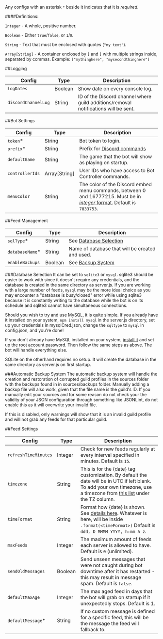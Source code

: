 Any configs with an asterisk `*` beside it indicates that it is *required*.

####Definitions:

`Integer` - A whole, positive number.

`Boolean` - Either `true`/`false`, or `1`/`0`.

`String` - Text that must be enclosed with quotes (`"my text"`).

`Array[String]` - A container enclosed by `[` and `]` with multiple strings inside, separated by commas. Example: `["mythinghere", "mysecondthinghere"]`

##Logging

|Config|Type|Description|
|----|----|----|
|`logDates`|Boolean|Show date on every console log.|
|`discordChannelLog`|String|ID of the Discord channel where guild additions/removal notifications will be sent.|

##Bot Settings

|Config|Type|Description|
|----|----|----|
|`token`*|String|Bot token to login.|
|`prefix`*|String|Prefix for [Discord commands](https://github.com/synzen/Discord.RSS/wiki/Discord-Commands)|
|`defaultGame`|String|The game that the bot will show as playing on startup.|
|`controllerIds`|Array[String]|User IDs who have access to Bot Controller commands.|
|`menuColor`|String|The color of the Discord embed menu commands, between 0 and 16777215. Must be in [*integer* format](https://www.shodor.org/stella2java/rgbint.html). Default is `7833753`.|

##Feed Management

|Config|Type|Description|
|----|----|----|
|`sqlType`*|String|See [Database Selection](#database-selection)|
|`databaseName`*|String|Name of database that will be created and used.|
|`enableBackups`|Boolean|See [Backup System](#automatic-backup-system)|

###Database Selection
It can be set to `sqlite3` or `mysql`. sqlite3 should be easier to work with since it doesn't require any credentials, and the database is created in the same directory as server.js. If you are working with a large number of feeds, `mysql` may be the more ideal choice as you may encounter a "database is busy/closed" error while using sqlite3 because it is constantly writing to the database while the bot is on its schedule and sqlite3 cannot have simultaneous connections.

Should you wish to try and use MySQL, it is quite simple. If you already have it installed on your system, `npm install mysql` in the server.js directory, set up your credentials in mysqlCred.json, change the `sqltype` to `mysql` in config.json, and you're done!

If you don't already have MySQL installed on your system, [install it](https://dev.mysql.com/downloads/mysql/) and set up the root account password. Then follow the same steps as above. The bot will handle everything else.

SQLite on the otherhand requires no setup. It will create the database in the same directory as server.js on first startup.

###Automatic Backup System
The automatic backup system will handle the creation and restoration of corrupted guild profiles in the sources folder with the backups found in in sources/backups folder. Manually adding a backup file will also work, given that the file name is the guild's ID. If you manually edit your sources and for some reason do not check your the validity of your JSON configuration through something like JSONLint, do not enable this as it will overwrite your invalid file.

If this is disabled, only warnings will show that it is an invalid guild profile and will not grab any feeds for that particular guild.


##Feed Settings

Config|Type|Description|
|----|----|----|
|`refreshTimeMinutes`|Integer|Check for new feeds regularly at every interval specified in minutes. Default is `15`.|
|`timezone`|String|This is for the {date} tag customization. By default the date will be in UTC if left blank. To add your own timezone, use a timezone from [this list](https://en.wikipedia.org/wiki/List_of_tz_database_time_zones) under the TZ column.|
|`timeFormat`|String|Format how {date} is shown. See [details here](http://momentjs.com/docs/#/displaying/format/). Whatever is here, will be inside `.format(<timeFormat>)` Default is `ddd, D MMMM YYYY, h:mm A z`.
|`maxFeeds`|Integer|The maximum amount of feeds each server is allowed to have. Default is `0` (unlimited).|
|`sendOldMessages`|Boolean|Send unseen messages that were not caught during bot downtime after it has restarted - this may result in message spam. Default is `false`.|
|`defaultMaxAge`|Integer|The max aged feed in days that the bot will grab on startup if it unexpectedly stops. Default is 1.|
|`defaultMessage`*|String|If no custom message is defined for a specific feed, this will be the message the feed will fallback to.|
